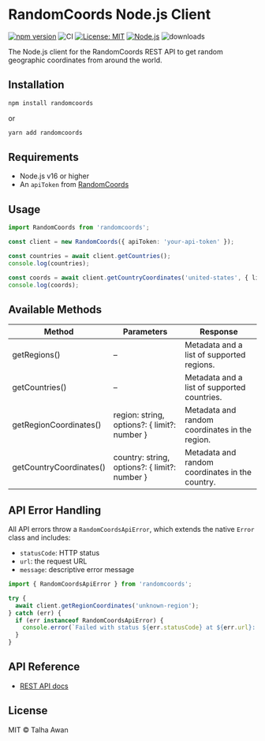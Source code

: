 # RandomCoords Node.js Client

[![npm version](https://img.shields.io/npm/v/randomcoords)](https://www.npmjs.com/package/randomcoords)
![CI](https://github.com/TalhaAwan/randomcoords-node/actions/workflows/ci.yml/badge.svg)
[![License: MIT](https://img.shields.io/badge/license-MIT-blue.svg)](LICENSE)
[![Node.js](https://img.shields.io/badge/node-%3E%3D16-blue)](https://nodejs.org/)
![downloads](https://img.shields.io/npm/dm/randomcoords)

The Node.js client for the RandomCoords REST API to get random geographic coordinates from around the world.

## Installation

```bash
npm install randomcoords
```

or

```bash
yarn add randomcoords
```

## Requirements

- Node.js v16 or higher
- An `apiToken` from [RandomCoords](https://www.randomcoords.com/docs/rest)

## Usage

```typescript
import RandomCoords from 'randomcoords';

const client = new RandomCoords({ apiToken: 'your-api-token' });

const countries = await client.getCountries();
console.log(countries);

const coords = await client.getCountryCoordinates('united-states', { limit: 10 });
console.log(coords);
```

## Available Methods

| Method                  | Parameters                                    | Response                                        |
| ----------------------- | --------------------------------------------- | ----------------------------------------------- |
| getRegions()            | –                                             | Metadata and a list of supported regions.       |
| getCountries()          | –                                             | Metadata and a list of supported countries.     |
| getRegionCoordinates()  | region: string, options?: { limit?: number }  | Metadata and random coordinates in the region.  |
| getCountryCoordinates() | country: string, options?: { limit?: number } | Metadata and random coordinates in the country. |

## API Error Handling

All API errors throw a `RandomCoordsApiError`, which extends the native `Error` class and includes:

- `statusCode`: HTTP status
- `url`: the request URL
- `message`: descriptive error message

```typescript
import { RandomCoordsApiError } from 'randomcoords';

try {
  await client.getRegionCoordinates('unknown-region');
} catch (err) {
  if (err instanceof RandomCoordsApiError) {
    console.error(`Failed with status ${err.statusCode} at ${err.url}: ${err.message}`);
  }
}
```

## API Reference

- [REST API docs](https://www.randomcoords.com/docs/rest)

## License

MIT © Talha Awan
